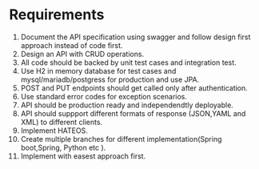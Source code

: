 # Requirements
  1. Document the API specification using swagger and follow design first approach instead of code first.
  1. Design an API with CRUD operations.
  1. All code should be backed by unit test cases and integration test.
  1. Use H2 in memory database for test cases and mysql/mariadb/postgress for production and use JPA.
  1. POST and PUT endpoints should get called only after authentication.
  1. Use standard error codes for exception scenarios.
  1. API should be production ready and independendtly deployable. 
  1. API should suppport different formats of response (JSON,YAML and XML) to different clients.
  1. Implement HATEOS.
  1. Create multiple branches for different implementation(Spring boot,Spring, Python etc ).
  1. Implement with easest approach first.
